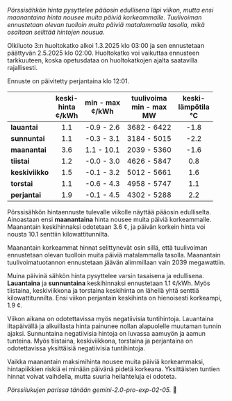 *Pörssisähkön hinta pysyttelee pääosin edullisena läpi viikon, mutta ensi maanantaina hinta nousee muita päiviä korkeammalle. Tuulivoiman ennustetaan olevan tuolloin muita päiviä matalammalla tasolla, mikä osaltaan selittää hintojen nousua.*


Olkiluoto 3:n huoltokatko alkoi 1.3.2025 klo 03:00 ja sen ennustetaan päättyvän 2.5.2025 klo 02:00. Huoltokatko voi vaikuttaa ennusteen tarkkuuteen, koska opetusdataa on huoltokatkojen ajalta saatavilla rajallisesti.

Ennuste on päivitetty perjantaina klo 12:01.

|   | keski-<br>hinta<br>¢/kWh | min - max<br>¢/kWh | tuulivoima<br>min - max<br>MW | keski-<br>lämpötila<br>°C |
|:-------------|:----------------:|:----------------:|:-------------:|:-------------:|
| **lauantai**  | 1.1  | -0.9 - 2.6  | 3682 - 6422 | -1.8 |
| **sunnuntai** | 1.1  | -0.3 - 3.1  | 3184 - 5015 | -2.2 |
| **maanantai** | 3.6  | 1.1 - 10.1 | 2039 - 5360 | -1.6 |
| **tiistai**   | 1.2  | -0.0 - 3.0  | 4626 - 5847 |  0.8 |
| **keskiviikko**| 1.5  | -0.1 - 3.2  | 5012 - 5661 |  1.6 |
| **torstai**   | 1.1  | -0.6 - 4.3  | 4958 - 5747 |  1.1 |
| **perjantai** | 1.9  | -0.1 - 4.5  | 4302 - 5288 |  2.2 |

Pörssisähkön hintaennuste tulevalle viikolle näyttää pääosin edulliselta. Ainoastaan ensi **maanantaina** hinta nousee muita päiviä korkeammalle. Maanantain keskihinnaksi odotetaan 3.6 ¢, ja päivän korkein hinta voi nousta 10.1 senttiin kilowattitunnilta.

Maanantain korkeammat hinnat selittynevät osin sillä, että tuulivoiman ennustetaan olevan tuolloin muita päiviä matalammalla tasolla. Maanantain tuulivoimatuotannon ennustetaan jäävän alimmillaan vain 2039 megawattiin.

Muina päivinä sähkön hinta pysyttelee varsin tasaisena ja edullisena. **Lauantaina** ja **sunnuntaina** keskihinnaksi ennustetaan 1.1 ¢/kWh. Myös tiistaina, keskiviikkona ja torstaina keskihinta on lähellä yhtä senttiä kilowattitunnilta. Ensi viikon perjantain keskihinta on hienoisesti korkeampi, 1.9 ¢.

Viikon aikana on odotettavissa myös negatiivisia tuntihintoja. Lauantaina iltapäivällä ja alkuillasta hinta painunee nollan alapuolelle muutaman tunnin ajaksi. Sunnuntaina negatiivisia hintoja on luvassa aamuyön ja aamun tunteina. Myös tiistaina, keskiviikkona, torstaina ja perjantaina on odotettavissa yksittäisiä negatiivisia tuntihintoja.

Vaikka maanantain maksimihinta nousee muita päiviä korkeammaksi, hintapiikkien riskiä ei minään päivänä pidetä korkeana. Yksittäisten tuntien hinnat voivat vaihdella, mutta suuria heilahteluja ei odoteta.

*Pörssilukujen parissa tänään gemini-2.0-pro-exp-02-05.* 🍃

